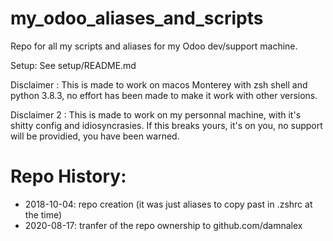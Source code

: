 # my_odoo_aliases_and_scripts
Repo for all my scripts and aliases for my Odoo dev/support machine.


Setup:
See setup/README.md


Disclaimer :
This is made to work on macos Monterey with zsh shell and python 3.8.3, no effort has been made to make it work with other versions.

Disclaimer 2 :
This is made to work on my personnal machine, with it's shitty config and idiosyncrasies. If this breaks yours, it's on you, no support will be providied, you have been warned.


# Repo History:

* 2018-10-04: repo creation (it was just aliases to copy past in .zshrc at the time)
* 2020-08-17: tranfer of the repo ownership to github.com/damnalex


